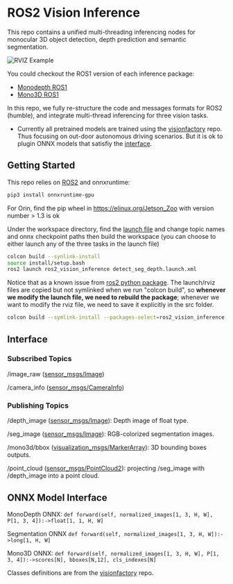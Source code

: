 # ROS2 Vision Inference

This repo contains a unified multi-threading inferencing nodes for monocular 3D object detection, depth prediction and semantic segmentation.

![RVIZ Example](docs/ros2_vision_inference.gif)

You could checkout the ROS1 version of each inference package:

- [Monodepth ROS1](https://github.com/Owen-Liuyuxuan/monodepth_ros)
- [Mono3D ROS1](https://github.com/Owen-Liuyuxuan/visualDet3D_ros)

In this repo, we fully re-structure the code and messages formats for ROS2 (humble), and integrate multi-thread inferencing for three vision tasks.

- Currently all pretrained models are trained using the [visionfactory](https://github.com/Owen-Liuyuxuan/visionfactory) repo. Thus focusing on out-door autonomous driving scenarios. But it is ok to plugin ONNX models that satisfiy the [interface](#onnx-model-interface).


## Getting Started

This repo relies on [ROS2](https://docs.ros.org/en/humble/Installation.html) and onnxruntime:

```bash
pip3 install onnxruntime-gpu
```

For Orin, find the pip wheel in https://elinux.org/Jetson_Zoo with version number > 1.3 is ok

Under the workspace directory, find the [launch file](./launch/detect_seg_depth.launch.xml) and change topic names and onnx checkpoint paths then build the workspace (you can choose to either launch any of the three tasks in the launch file)

```bash
colcon build --synlink-install
source install/setup.bash
ros2 launch ros2_vision_inference detect_seg_depth.launch.xml
```

Notice that as a known issue from [ros2 python package](https://github.com/ros2/launch/issues/187). The launch/rviz files are copied but not symlinked when we run "colcon build",
so **whenever we modify the launch file, we need to rebuild the package**; whenever we want to modify the rviz file, we need to save it explicitly in the src folder.

```bash
colcon build --symlink-install --packages-select=ros2_vision_inference # rebuilding only ros2_vision_inference
```

## Interface

### Subscribed Topics

/image_raw ([sensor_msgs/Image](https://docs.ros2.org/latest/api/sensor_msgs/msg/Image.html))

/camera_info ([sensor_msgs/CameraInfo](https://docs.ros2.org/latest/api/sensor_msgs/msg/CameraInfo.html))

### Publishing Topics

/depth_image ([sensor_msgs/Image](https://docs.ros2.org/latest/api/sensor_msgs/msg/Image.html)): Depth image of float type.

/seg_image ([sensor_msgs/Image](https://docs.ros2.org/latest/api/sensor_msgs/msg/Image.html)): RGB-colorized segmentation images.

/mono3d/bbox ([visualization_msgs/MarkerArray](https://docs.ros2.org/foxy/api/visualization_msgs/msg/MarkerArray.html)): 3D bounding boxes outputs.

/point_cloud ([sensor_msgs/PointCloud2](https://docs.ros2.org/latest/api/sensor_msgs/msg/PointCloud2.html)): projecting /seg_image with /depth_image into a point cloud.

## ONNX Model Interface

MonoDepth ONNX: `def forward(self, normalized_images[1, 3, H, W], P[1, 3, 4]):->float[1, 1, H, W]`

Segmentation ONNX `def forward(self, normalized_images[1, 3, H, W]):->long[1, H, W]`

Mono3D ONNX: `def forward(self, normalized_images[1, 3, H, W], P[1, 3, 4]):->scores[N], bboxes[N,12], cls_indexes[N]`

Classes definitions are from the [visionfactory](https://github.com/Owen-Liuyuxuan/visionfactory) repo.

